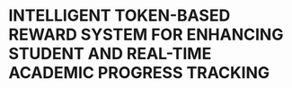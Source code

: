# INTELLIGENT TOKEN-BASED REWARD SYSTEM FOR ENHANCING STUDENT AND REAL-TIME ACADEMIC PROGRESS TRACKING 
